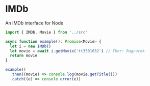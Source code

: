 IMDb
====

An IMDb interface for Node

```typescript
import { IMDb, Movie } from '../src'

async function example(): Promise<Movie> {
  let i = new IMDb()
  let movie = await i.getMovie('tt3501632') // Thor: Ragnarok
  return movie
}

example()
  .then((movie) => console.log(movie.getTitle()))
  .catch((e) => console.error(e))
```
